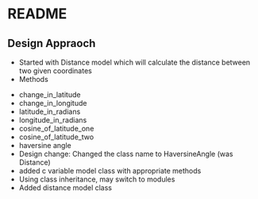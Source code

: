 # README

## Design Appraoch
  * Started with Distance model which will calculate the distance between two given coordinates
  * Methods
   - change_in_latitude
   - change_in_longitude
   - latitude_in_radians
   - longitude_in_radians
   - cosine_of_latitude_one
   - cosine_of_latitude_two
   - haversine angle
   - Design change: Changed the class name to HaversineAngle (was Distance)
   - added c variable model class with appropriate methods
   - Using class inheritance, may switch to modules
   - Added distance model class 

